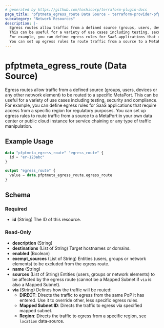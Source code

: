```yaml
---
# generated by https://github.com/hashicorp/terraform-plugin-docs
page_title: "pfptmeta_egress_route Data Source - terraform-provider-pfptmeta"
subcategory: "Network Resources"
description: |-
  Egress routes allow traffic from a defined source (groups, users, devices or any other network element) to be routed to a specific MetaPort.
  This can be useful for a variety of use cases including testing, security and compliance.
  For example, you can define egress rules for SaaS applications that require access from a specific region for regulatory purposes.
  You can set up egress rules to route traffic from a source to a MetaPort in your own data center or public cloud instance for service chaining or any type of traffic manipulation.
---
```


# pfptmeta_egress_route (Data Source)

Egress routes allow traffic from a defined source (groups, users, devices or any other network element) to be routed to a specific MetaPort.
This can be useful for a variety of use cases including testing, security and compliance.
For example, you can define egress rules for SaaS applications that require access from a specific region for regulatory purposes.
You can set up egress rules to route traffic from a source to a MetaPort in your own data center or public cloud instance for service chaining or any type of traffic manipulation.

## Example Usage

```terraform
data "pfptmeta_egress_route" "egress_route" {
  id = "er-123abc"
}

output "egress_route" {
  value = data.pfptmeta_egress_route.egress_route
}
```

<!-- schema generated by tfplugindocs -->
## Schema

### Required

- **id** (String) The ID of this resource.

### Read-Only

- **description** (String)
- **destinations** (List of String) Target hostnames or domains.
- **enabled** (Boolean)
- **exempt_sources** (List of String) Entities (users, groups or network elements) to be excluded from the egress route.
- **name** (String)
- **sources** (List of String) Entities (users, groups or network elements) to be affected by the egress route (cannot be a Mapped Subnet if `via` is also a Mapped Subnet).
- **via** (String) Defines how the traffic will be routed:
	- **DIRECT**: Directs the traffic to egress from the same PoP it has entered. Use it to override other, less specific egress rules.
	- **Mapped Subnet ID**: Directs the traffic to egress via specified mapped subnet.
	- **Region**: Directs the traffic to egress from a specific region, see `location` data-source.
